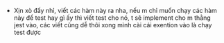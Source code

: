 - Xịn xò đấy nhỉ, viết các hàm này ra nha, nếu m chỉ muốn chạy các hàm này để test hay gì ấy thì viết test cho nó, t sẽ implement cho m thằng jest vào, các viết cũng dễ thôi xong mình cài cái exention vào là chạy test được